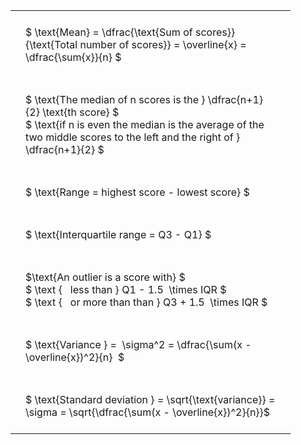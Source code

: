 #  
<br>
<style type="text/css">
#T_c1296 th.col_heading {
  text-align: left;
  font-size: 1em;
}
#T_c1296 td {
  text-align: left;
  font-size: 1em;
  padding: 1.5em;
}
#T_c1296_row0_col0, #T_c1296_row1_col0, #T_c1296_row2_col0, #T_c1296_row3_col0, #T_c1296_row4_col0, #T_c1296_row5_col0, #T_c1296_row6_col0 {
  width: 400px;
  white-space: pre-wrap;
}
</style>
<table id="T_c1296">
  <thead>
  </thead>
  <tbody>
    <tr>
      <td id="T_c1296_row0_col0" class="data row0 col0" >$ \text{Mean} = \dfrac{\text{Sum of scores}}{\text{Total number of scores}} = \overline{x} = \dfrac{\sum{x}}{n} $</td>
    </tr>
    <tr>
      <td id="T_c1296_row1_col0" class="data row1 col0" >$ \text{The median of n scores is the } \dfrac{n+1}{2} \text{th score} $
$ \text{if n is even the median is the average of the two middle scores to the left and the right of }  \dfrac{n+1}{2} $</td>
    </tr>
    <tr>
      <td id="T_c1296_row2_col0" class="data row2 col0" >$ \text{Range = highest score - lowest score} $</td>
    </tr>
    <tr>
      <td id="T_c1296_row3_col0" class="data row3 col0" >$ \text{Interquartile range = Q3 - Q1} $</td>
    </tr>
    <tr>
      <td id="T_c1296_row4_col0" class="data row4 col0" >$\text{An outlier is a score with} $
$ \text {   less than } Q1 - 1.5  \times IQR $
$ \text {   or more than than } Q3 + 1.5  \times IQR $</td>
    </tr>
    <tr>
      <td id="T_c1296_row5_col0" class="data row5 col0" >$ \text{Variance } =  \sigma^2 = \dfrac{\sum(x - \overline{x})^2}{n}  $</td>
    </tr>
    <tr>
      <td id="T_c1296_row6_col0" class="data row6 col0" >$ \text{Standard deviation } = \sqrt{\text{variance}} =  \sigma = \sqrt{\dfrac{\sum(x - \overline{x})^2}{n}}$</td>
    </tr>
  </tbody>
</table>
